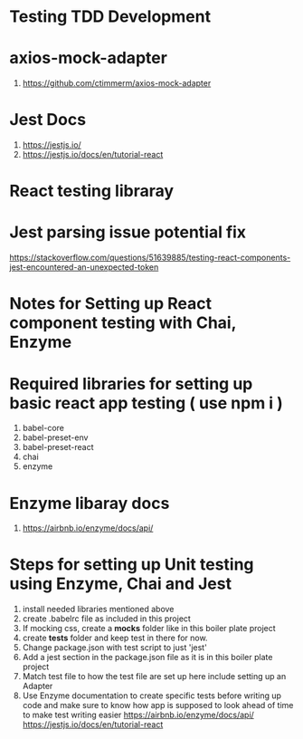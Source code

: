 # Testing TDD Development

# axios-mock-adapter
  1. https://github.com/ctimmerm/axios-mock-adapter
# Jest Docs
  1. https://jestjs.io/
  2. https://jestjs.io/docs/en/tutorial-react
# React testing libraray
# Jest parsing issue potential fix
https://stackoverflow.com/questions/51639885/testing-react-components-jest-encountered-an-unexpected-token

# Notes for Setting up React component testing with Chai, Enzyme 

# Required libraries for setting up basic react app testing ( use npm i )
  1.  babel-core
  2. babel-preset-env
  3. babel-preset-react
  4. chai
  5. enzyme

# Enzyme libaray docs
  1. https://airbnb.io/enzyme/docs/api/

# Steps for setting up Unit testing using Enzyme, Chai and Jest
  1. install needed libraries mentioned above
  2. create .babelrc file as included in this project
  3. If mocking css, create a __mocks__ folder like in this boiler plate project
  4. create __tests__ folder and keep test in there for now.
  5. Change package.json with test script to just 'jest'
  6. Add a jest section in the package.json file as it is in this boiler plate project
  7. Match test file to how the test file are set up here include setting up an Adapter
  8. Use Enzyme documentation to create specific tests before writing up code and make sure 
     to know how app is supposed to look ahead of time to make test writing easier
     https://airbnb.io/enzyme/docs/api/
     https://jestjs.io/docs/en/tutorial-react

    